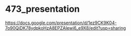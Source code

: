# 473_presentation

https://docs.google.com/presentation/d/1ez9CK9K04-7o90QiDK78ydpkoHzA8EPZAlewi6_e9X8/edit?usp=sharing

